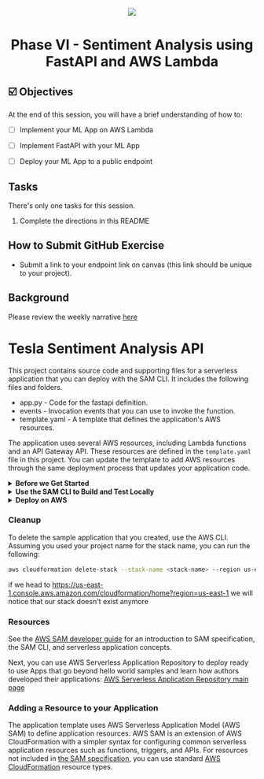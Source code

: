 <p align = "center" draggable=”false” ><img src="https://user-images.githubusercontent.com/37101144/161836199-fdb0219d-0361-4988-bf26-48b0fad160a3.png"
     width="200px"
     height="auto"/>
</p>



# <h1 align="center" id="heading">Phase VI - Sentiment Analysis using FastAPI and AWS Lambda</h1>



## ☑️ Objectives
At the end of this session, you will have a brief understanding of how to:
- [ ] Implement your ML App on AWS Lambda
- [ ] Implement FastAPI with your ML App
- [ ] Deploy your ML App to a public endpoint



## Tasks
There's only one tasks for this session.
1. Complete the directions in this README

## How to Submit GitHub Exercise
- Submit a link to your endpoint link on canvas (this link should be unique to your project).

## Background
Please review the weekly narrative [here](https://www.notion.so/Week-3-Analyzing-Market-Sentiment-Phase-VI-Moving-to-a-Managed-Stack-3d50ad3111834aebb78920c6ba15b8d1)





# Tesla Sentiment Analysis API

This project contains source code and supporting files for a serverless application that you can deploy with the SAM CLI. It includes the following files and folders.

- app.py - Code for the fastapi definition.
- events - Invocation events that you can use to invoke the function.
- template.yaml - A template that defines the application's AWS resources.

The application uses several AWS resources, including Lambda functions and an API Gateway API. These resources are defined in the `template.yaml` file in this project. You can update the template to add AWS resources through the same deployment process that updates your application code.






     
     
     
     
 
<details>
     <summary><b>Before we Get Started</b></summary>    
     
     
## I. Dependencies

The Serverless Application Model Command Line Interface (SAM CLI) is an extension of the AWS CLI that adds functionality for building and testing Lambda applications. It uses Docker to run your functions in an Amazon Linux environment that matches Lambda. It can also emulate your application's build environment and API.

To use the SAM CLI, you need the following tools.
### I.1 AWS account creation

Follow the next tutorial to create and verify an AWS account

<https://aws.amazon.com/premiumsupport/knowledge-center/create-and-activate-aws-account/>

### I.2 Docker installation

Use the convenience script to install docker on linux. For more

```bash
 curl -fsSL <https://get.docker.com> -o get-docker.sh
 DRY_RUN=1 sh ./get-docker.sh
```

Verify that your user can run docker commandas ccan run Docker commands without using sudo.by
running by running the following command:

```bash
  docker ps

 CONTAINER ID        IMAGE               COMMAND             CREATED             STATUS              PORTS               NAMES

```


### I.3 SAM CLI installation

AWS SAM provides you with a command line tool, the AWS SAM CLI, that makes it easy for you to create and manage serverless applications. You need to install and configure a few things in order to use the AWS SAM CLI.

1. Download SAM CLI to a folder of your choice using CURL/WGET or directly using your browser [aws-sam-cli] <https://github.com/aws/aws-sam-cli/releases/latest/download/aws-sam-cli-linux-x86_64.zip>
2. unzip the file to sam-installation

```bash
unzip aws-sam-cli-linux-x86_64.zip -d sam-installation
```

3. Install the AWS SAM CLI.  

```bash
   sudo ./sam-installation/install
```
4. Verify the installation using

```bash
  sam --version
```
1. On successful installation, you should see output like the following:

```bash
SAM CLI, version 1.53.0
```

For more information [Install the SAM CLI](https://docs.aws.amazon.com/serverless-application-model/latest/developerguide/serverless-sam-cli-install.html)

### I.4 Python

You may need the following for local testing.

- [Python 3 installed](https://www.python.org/downloads/)
 
</details>







<details>
     <summary><b>Use the SAM CLI to Build and Test Locally</b></summary>


## II. Use the SAM CLI to Build and Test Locally

To build and deploy your application for the first time, run the following in your shell:

```bash
teslabot$ sam build
```

The SAM CLI builds a docker image from a Dockerfile and then installs dependencies defined in `requirements.txt` inside the docker image. The processed template file is saved in the `.aws-sam/build` folder.

Test a single function by invoking it directly with a test event. An event is a JSON document that represents the input that the function receives from the event source. Test events are included in the `events` folder in this project.

Run functions locally and invoke them with the `sam local invoke` command.

```bash
teslabot$ sam local invoke SentimentFunction --event events/event.json
```

You should see an output as the following:

```bash
END RequestId: d50fec76-633a-4c9c-ba55-87eee6f3b5ee
REPORT RequestId: d50fec76-633a-4c9c-ba55-87eee6f3b5ee  Init Duration: 0.15 ms  Duration: 1985.42 ms    Billed Duration: 1986 ms   Memory Size: 1024 MB     Max Memory Used: 1024 MB
{"statusCode": 200, "headers": {"content-length": "60", "content-type": "application/json"}, "multiValueHeaders": {}, "body": "{\"result\":[{\"label\":\"NEGATIVE\",\"score\":0.5557698011398315}]}", "isBase64Encoded": false}

```

This will give us an idea of the latency of our request, and how many memory it is using.



</details>

     
     
     


<details>
     <summary><b>Deploy on AWS</b></summary>

## III. Deploy on AWS

### III.1 Generating user credentials

1. Make sure that you have an active AWS account
2. Select us-east-1 as the aws region for the remaining steps of the assignment.
  ![AWS region](/images/region_aws.png)
3. Go to ![Identity and Access Management (IAM)] <https://us-east-1.console.aws.amazon.com/iamv2/home#/users>
and add a new user by clicking on "add users"
![Add User IAM](images/add_user_iam.png)
3. Pick a name for the user (let's same it sam). and give it programmatic access using access key
   ![User Details](images/add_users_iam_2.png)

4. Add permissions to the newly created user as the following
   ![Permissions](images/add_users_permissions.png)

   **PLEASE NOTE THAT IT IS CONSIDERED A BAD PRACTICE TO GIVE A USER FULL ADMIN ACCESS. IDEALLY IT SHOULD BE ATTACHED TO POLICIES ACCORDING TO THE LEAST PRIViLEGE PRINCIPLE. WE ARE STRICLY USING THIS FOR THE CURRENT ASSIGNMENT TO REDUCE ISSUES RELATED TO RUNNING IT**
   
5. Proceed into the last step where you will be able to download the client ID and the client secret
  ![ S](images/add_users_iam_creds.png)

5. The next step is set the credentials as environment variables. On your open terminal, run the following commands:


```bash
   export AWS_ACCESS_KEY_ID=your_access_key_id
   export AWS_SECRET_ACCESS_KEY=your_secret_access_key
```
while replacing your_access_key_id and your_secret_access_key with the values you find in the csv file you downloaded earlier

### III.2 Deploying using SAM CLI

The command will package and deploy your application to AWS, with a series of prompts:

```bash
sam deploy --guided
```


- **Stack Name**: The name of the stack to deploy to CloudFormation. This should be unique to your account and region, and a good starting point would be something matching your project name.
- **AWS Region**: The AWS region you want to deploy your app to.
- **Confirm changes before deploy**: If set to yes, any change sets will be shown to you before execution for manual review. If set to no, the AWS SAM CLI will automatically deploy application changes. ![changeset](images/sam_changeset.png)
- **Allow SAM CLI IAM role creation**: Many AWS SAM templates, including this example, create AWS IAM roles required for the AWS Lambda function(s) included to access AWS services. By default, these are scoped down to minimum required permissions. To deploy an AWS CloudFormation stack which creates or modifies IAM roles, the `CAPABILITY_IAM` value for `capabilities` must be provided. If permission isn't provided through this prompt, to deploy this example you must explicitly pass `--capabilities CAPABILITY_IAM` to the `sam deploy` command.
- **Save arguments to samconfig.toml**: If set to yes, your choices will be saved to a configuration file inside the project, so that in the future you can just re-run `sam deploy` without parameters to deploy changes to your application.


You can find your API Gateway Endpoint URL in the output values displayed after deployment.

![output](images/output_sam.png)


We can also the deployment on [Cloud Formation stacks page](https://us-east-1.console.aws.amazon.com/cloudformation/home?region=us-east-1)

![stacks](images/cf_stacks.png)


### III.3 Testing the API endpoint


* Open your browser on the docs route to see the API documentation. You can have it by appending /docs to the API Gateway Endpoint URL


![API Documentations](images/api_local.png)

* The documentation enables you to test your API directly by clicking on "Let's try out" button on the left as shown in the next picture.

![Try it out button](images/try_it_out.png)

* Once you do that. You can provide and run a query from the documentation directly ! Try it out by changing the provided request body to :

```json
{"comments": ["This is awesome !", "Tesla is not doing great in my opinion"] }
```

Note that the API accepts only request body that matches the format we have provided in the api definition.

![Request schema](images/body_model.png)

- Try providing a request body that violates the defined request schema. Can you explain the error message ?

```json
{"comments": "This is awesome !"}
```

### III.4 Fetch, tail, and filter Lambda function logs

To simplify troubleshooting, SAM CLI has a command called `sam logs`. `sam logs` lets you fetch logs generated by your deployed Lambda function from the command line. In addition to printing the logs on the terminal, this command has several nifty features to help you quickly find the bug.

`NOTE`: This command works for all AWS Lambda functions; not just the ones you deploy using SAM.

```bash
teslabot$ sam logs  --stack-name <stack-name> --tail --region us-east-1
```

You can find more information and examples about filtering Lambda function logs in the [SAM CLI Documentation](https://docs.aws.amazon.com/serverless-application-model/latest/developerguide/serverless-sam-cli-logging.html).

</details>


### Cleanup

To delete the sample application that you created, use the AWS CLI. Assuming you used your project name for the stack name, you can run the following:

```bash
aws cloudformation delete-stack --stack-name <stack-name> --region us-east-1
```

if we head to <https://us-east-1.console.aws.amazon.com/cloudformation/home?region=us-east-1> we will notice that our stack doesn't exist anymore


### Resources

See the [AWS SAM developer guide](https://docs.aws.amazon.com/serverless-application-model/latest/developerguide/what-is-sam.html) for an introduction to SAM specification, the SAM CLI, and serverless application concepts.

Next, you can use AWS Serverless Application Repository to deploy ready to use Apps that go beyond hello world samples and learn how authors developed their applications: [AWS Serverless Application Repository main page](https://aws.amazon.com/serverless/serverlessrepo/)

### Adding a Resource to your Application

The application template uses AWS Serverless Application Model (AWS SAM) to define application resources. AWS SAM is an extension of AWS CloudFormation with a simpler syntax for configuring common serverless application resources such as functions, triggers, and APIs. For resources not included in [the SAM specification](https://github.com/awslabs/serverless-application-model/blob/master/versions/2016-10-31.md), you can use standard [AWS CloudFormation](https://docs.aws.amazon.com/AWSCloudFormation/latest/UserGuide/aws-template-resource-type-ref.html) resource types.
